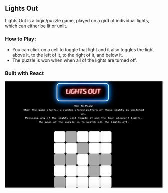 ## Lights Out
Lights Out is a logic/puzzle game, played on a gird of individual lights, which can either be lit or unlit. 

### How to Play:
- You can click on a cell to toggle that light and it also toggles the light above it, to the left of it, to the right of it, and below it.
- The puzzle is won when when all of the lights are turned off.

### Built with React
![alt text](https://github.com/janecpark/lightsout/blob/public/previewimg.png?raw=true)